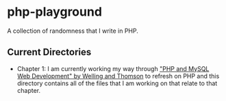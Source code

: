 php-playground
==============

A collection of randomness that I write in PHP.

Current Directories
-------------------

* Chapter 1: I am currently working my way through ["PHP and MySQL Web Development" by Welling and Thomson](http://www.amazon.com/MySQL-Development-Edition-Developers-Library-ebook/dp/B000VMBXEY) to refresh on PHP and this directory contains all of the files that I am working on that relate to that chapter.
